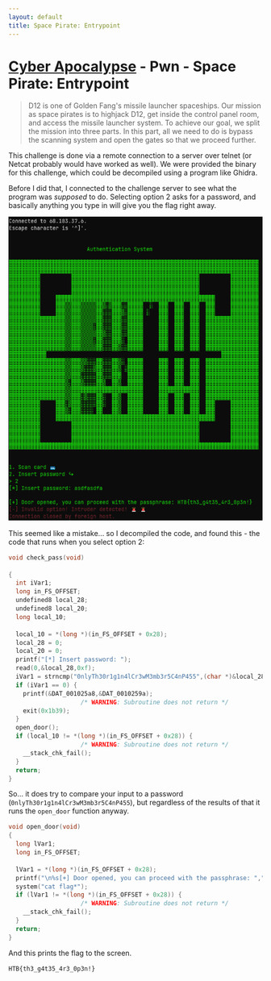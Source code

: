 ```yaml
---
layout: default
title: Space Pirate: Entrypoint
---
```


# [Cyber Apocalypse](index.md) - Pwn - Space Pirate: Entrypoint

> D12 is one of Golden Fang's missile launcher spaceships. Our mission as space pirates is to highjack D12, get inside the control panel room, and access the missile launcher system. To achieve our goal, we split the mission into three parts. In this part, all we need to do is bypass the scanning system and open the gates so that we proceed further. 

This challenge is done via a remote connection to a server over telnet (or Netcat probably would have worked as well).
We were provided the binary for this challenge, which could be decompiled using a program like Ghidra.

Before I did that, I connected to the challenge server to see what the program was *supposed* to do. Selecting option 2 asks for a password, and basically anything you type in will give you the flag right away. 


![Entrypoint screenshot](pwn-entrypoint/screenshot-00.png)

This seemed like a mistake... so I decompiled the code, and found this - the code that runs when you select option 2:

```c++
void check_pass(void)

{
  int iVar1;
  long in_FS_OFFSET;
  undefined8 local_28;
  undefined8 local_20;
  long local_10;
  
  local_10 = *(long *)(in_FS_OFFSET + 0x28);
  local_28 = 0;
  local_20 = 0;
  printf("[*] Insert password: ");
  read(0,&local_28,0xf);
  iVar1 = strncmp("0nlyTh30r1g1n4lCr3wM3mb3r5C4nP455",(char *)&local_28,0xf);
  if (iVar1 == 0) {
    printf(&DAT_001025a8,&DAT_0010259a);
                    /* WARNING: Subroutine does not return */
    exit(0x1b39);
  }
  open_door();
  if (local_10 != *(long *)(in_FS_OFFSET + 0x28)) {
                    /* WARNING: Subroutine does not return */
    __stack_chk_fail();
  }
  return;
}
```
So... it does try to compare your input to a password (`0nlyTh30r1g1n4lCr3wM3mb3r5C4nP455`), but regardless of the results of that it runs the `open_door` function anyway.

```c++
void open_door(void)
{
  long lVar1;
  long in_FS_OFFSET;
  
  lVar1 = *(long *)(in_FS_OFFSET + 0x28);
  printf("\n%s[+] Door opened, you can proceed with the passphrase: ","\x1b[1;32m");
  system("cat flag*");
  if (lVar1 != *(long *)(in_FS_OFFSET + 0x28)) {
                    /* WARNING: Subroutine does not return */
    __stack_chk_fail();
  }
  return;
}
```

And this prints the flag to the screen.

```
HTB{th3_g4t35_4r3_0p3n!}
```

